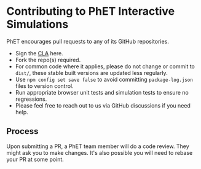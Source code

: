 # Contributing to PhET Interactive Simulations

PhET encourages pull requests to any of its GitHub repositories.

- Sign the [CLA](./CLA.md) here.
- Fork the repo(s) required.
- For common code where it applies, please do not change or commit to
  `dist/`, these stable built versions are updated less regularly.
- Use `npm config set save false` to avoid committing
  `package-log.json` files to version control.
- Run appropriate browser unit tests and simulation tests to ensure no
  regressions.
- Please feel free to reach out to us via GitHub discussions if
  you need help.

## Process

Upon submitting a PR, a PhET team member will do a code review. They
might ask you to make changes. It's also possible you will need to rebase
your PR at some point.